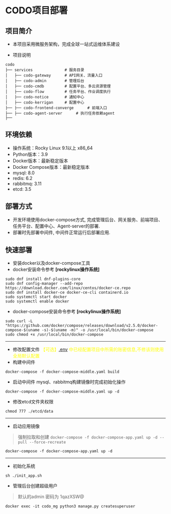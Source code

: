 # CODO项目部署

## 项目简介

- 本项目采用微服务架构，完成全球一站式运维体系建设

- 项目说明

```shell
codo
├── services              # 服务目录
│   ├── codo-gateway      # API网关、流量入口
│   ├── codo-admin        # 管理后台
│   ├── codo-cmdb         # 配置平台、多云资源管理
│   ├── codo-flow         # 任务平台、作业调度执行
│   ├── codo-notice       # 通知中心
│   ├── codo-kerrigan     # 配置中心
├── ├── codo-frontend-converge      # 前端入口
├── ├── codo-agent-server      # 执行任务依赖agent
├── 
```

## 环境依赖

- 操作系统：Rocky Linux 9.1以上 x86_64
- Python版本：3.9
- Docker版本：最新稳定版本
- Docker Compose版本：最新稳定版本
- mysql: 8.0
- redis: 6.2
- rabbitmq: 3.11
- etcd: 3.5

## 部署方式

- 开发环境使用docker-compose方式, 完成管理后台、网关服务、前端项目、任务平台、配置中心、Agent-server的部署.
- 部署时先部署中间件, 中间件正常运行后部署应用.

## 快速部署

- 安装docker以及docker-compose工具
- docker安装命令参考 **[rockylinux操作系统]**

```shell
sudo dnf install dnf-plugins-core
sudo dnf config-manager --add-repo https://download.docker.com/linux/centos/docker-ce.repo
sudo dnf install docker-ce docker-ce-cli containerd.io
sudo systemctl start docker
sudo systemctl enable docker
```

- docker-compose安装命令参考 **[rockylinux操作系统]**

```shell
sudo curl -L "https://github.com/docker/compose/releases/download/v2.5.0/docker-compose-$(uname -s)-$(uname -m)" -o /usr/local/bin/docker-compose
sudo chmod +x /usr/local/bin/docker-compose
```

--- 

- 修改配置文件 <span style="color: yellow;">【可选】[.env](.env)
  中已经配置项目中所需的账密信息,不修该则使用全局默认配置</span>
- 构建中间件

```shell
docker-compose -f docker-compose-middle.yaml build
```

- 启动中间件
  mysql、rabbitmq构建镜像时完成初始化操作

```shell
docker-compose -f docker-compose-middle.yaml up -d
```

- 修改etcd文件夹权限

```shell
chmod 777 ./etcd/data
```

---

- 启动应用镜像

> 强制拉取和创建 `docker-compose -f docker-compose-app.yaml up -d --pull --force-recreate`

```shell
docker-compose -f docker-compose-app.yaml up -d
```

--- 

- 初始化系统

```shell
sh ./init_app.sh
```

- 管理后台创建超级用户

> 默认的admin 密码为 1qazXSW@

```shell
docker exec -it codo_mg python3 manage.py createsuperuser
```